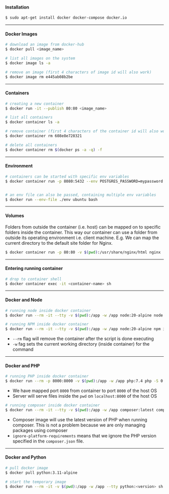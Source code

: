 #### Installation

```bash
$ sudo apt-get install docker docker-compose docker.io
```

---

#### Docker Images

```bash
# download an image from docker-hub
$ docker pull <image_name>

# list all images on the system
$ docker image ls -a

# remove an image (first 4 characters of image id will also work)
$ docker image rm e445ab08b2be
```

---

#### Containers

```bash
# creating a new container
$ docker run -it --publish 80:80 <image_name>

# list all containers 
$ docker container ls -a

# remove container (first 4 characters of the container id will also work)
$ docker container rm 608e8e728321 

# delete all containers
$ docker container rm $(docker ps -a -q) -f
```

---

#### Environment

```bash
# containers can be started with specific env variables
$ docker container run -p 8080:5432 --env POSTGRES_PASSWORD=mypassword --name postgres postgres


# an env file can also be passed, containing multiple env variables
$ docker run --env-file ./env ubuntu bash
```

---

#### Volumes
Folders from outside the container (i.e. host) can be mapped on to specific folders inside the container. This way our container can use a folder from outside its operating environment i.e. client machine. E.g. We can map the current directory to the default site folder for Nginx.

```bash
$ docker container run -p 80:80 -v $(pwd):/usr/share/nginx/html nginx
```


---

#### Entering running container

```bash
# drop to container shell
$ docker container exec -it <container-name> sh
```


---

#### Docker and Node

```bash
# running node inside docker container
$ docker run --rm -it --tty -v $(pwd):/app -w /app node:20-alpine node main.mjs

# running NPM inside docker container 
$ docker run --rm -it --tty -v $(pwd):/app -w /app node:20-alpine npm install
```

- `--rm` flag will remove the container after the script is done executing
- `-w` fag sets the current working directory (inside container) for the command


---

#### Docker and PHP

```bash
# running PHP inside docker container
$ docker run --rm -p 8000:8000 -v $(pwd):/app -w /app php:7.4 php -S 0.0.0.0:8000
```

- We have mapped port `8000` from container to port `8000` of the host OS
- Server will serve files inside the `pwd` on `localhost:8000` of the host OS

```bash
# running composer inside docker container 
$ docker run --rm -it --tty -v $(pwd):/app -w /app composer:latest composer --ignore-platform-reqs install
```

- Composer image will use the latest version of PHP when running composer. This is not a problem because we are only managing packages using composer 
- `ignore-platform-requirements` means that we ignore the PHP version specified in the `composer.json` file.


---

#### Docker and Python

```bash
# pull docker image
$ docker pull python:3.11-alpine

# start the temporary image
$ docker run --rm -it -v $(pwd):/app -w /app --tty python:<version> sh
```